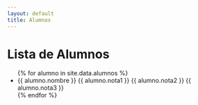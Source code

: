 ```yaml
---
layout: default
title: Alumnos
---
```


# Lista de Alumnos
<ul>
{% for alumno in site.data.alumnos %}
    <li>{{ alumno.nombre }} {{ alumno.nota1 }} {{ alumno.nota2 }} {{ alumno.nota3 }}</li>
{% endfor %}
</ul>
